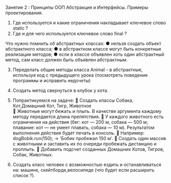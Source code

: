  Занятие 2 : Принципы ООП Абстракция и Интерфейсы.
Примеры проектирования.

1) Где используется и какие ограничения накладывает ключевое слово static ?
2) Где и для чего используется ключевое слово final ?

Что нужно помнить об абстрактных классах: 
● нельзя создать объект абстрактного класса; 
● в абстрактном классе могут быть конкретные реализации методов;
● если в классе объявлен хоть один абстрактный метод, сам класс должен быть объявлен 
абстрактным.

3) Переделать общие методы класса Animal - в абстрактные, используя код с предыдущего урока
   (посмотреть поведение программы и исправить недочеты)

4) Создать метод свернуться в клубок у кота.

5) Попрактикуемся на задаче: 
	Создать классы Собака, Кот,Домашний Кот, Тигр, Животное  
	Животные могут бежать и плыть. В качестве аргумента каждому методу передается длина препятствия.
	У каждого животного есть ограничения на действия (бег: кот — 200 м, собака — 500 м; плавание: 
    кот — не умеет плавать, собака — 10 м). Результатом выполнения действия будет печать в консоль.
	 Например: dogBobik.run(150); -> 'Бобик пробежал 150 м'. 
	Создать один массив с животными и заставить их по очереди пробежать дистанцию и проплыть. 
	 Добавить подсчет созданных Домашних Котов, Тигров, Собак, Животных.

6) Создать класс человек с возможностью ездить и останавливаться на: машине, скейтборде,велосипеде
   (что будет если расширить список ?).
